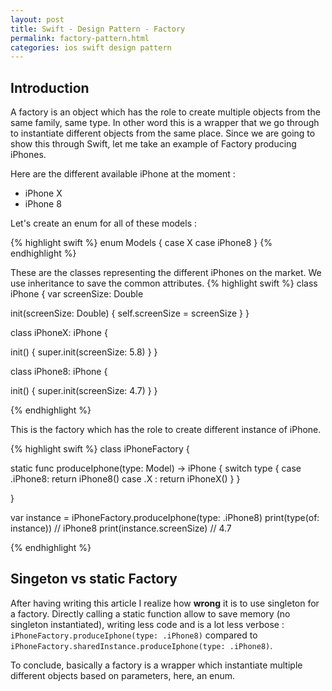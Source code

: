 ```yaml
---
layout: post
title: Swift - Design Pattern - Factory
permalink: factory-pattern.html
categories: ios swift design pattern
---
```



## Introduction

A factory is an object which has the role to create multiple objects from the same family, same type. In other word this is a wrapper that we go through to instantiate different objects from the same place. Since we are going to show this through Swift, let me take an example of Factory producing iPhones.

Here are the different available iPhone at the moment :
* iPhone X
* iPhone 8

Let's create an enum for all of these models :

{% highlight swift %}
enum Models {
  case X
  case iPhone8
}
{% endhighlight %}

These are the classes representing the different iPhones on the market. We use inheritance to save the common attributes.
{% highlight swift %}
class iPhone {
  var screenSize: Double
  
  init(screenSize: Double) {
    self.screenSize = screenSize
  }
}

class iPhoneX: iPhone {
  
  init() {
    super.init(screenSize: 5.8)
  }
}

class iPhone8: iPhone {

  init() {
    super.init(screenSize: 4.7)
  }
}

{% endhighlight %}

This is the factory which has the role to create different instance of iPhone.

{% highlight swift %}
class iPhoneFactory {

  static func produceIphone(type: Model) -> iPhone {
    switch type {
      case .iPhone8:
        return iPhone8()
      case .X :
        return iPhoneX()
    }
  }

}

var instance = iPhoneFactory.produceIphone(type: .iPhone8)
print(type(of: instance)) // iPhone8 
print(instance.screenSize) // 4.7

{% endhighlight %}

## Singeton vs static Factory

After having writing this article I realize how **wrong** it is to use singleton for a factory. Directly calling a static function allow to save memory (no singleton instantiated), writing less code and is a lot less verbose : ```iPhoneFactory.produceIphone(type: .iPhone8)``` compared to ```iPhoneFactory.sharedInstance.produceIphone(type: .iPhone8)```.

To conclude, basically a factory is a wrapper which instantiate multiple different objects based on parameters, here, an enum.

<!-- To recap basically the Factory is a wrapper which allow to instantiante different class type based on parameters, here, an enum. -->


